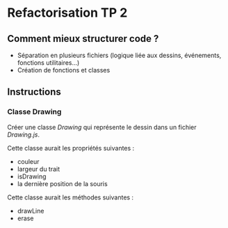 # Refactorisation TP 2

## Comment mieux structurer code ?

* Séparation en plusieurs fichiers (logique liée aux dessins, événements, fonctions utilitaires...)
* Création de fonctions et classes

## Instructions

### Classe Drawing

Créer une classe *Drawing* qui représente le dessin dans un fichier *Drawing.js*.

Cette classe aurait les propriétés suivantes :
* couleur
* largeur du trait
* isDrawing
* la dernière position de la souris

Cette classe aurait les méthodes suivantes :
* drawLine
* erase